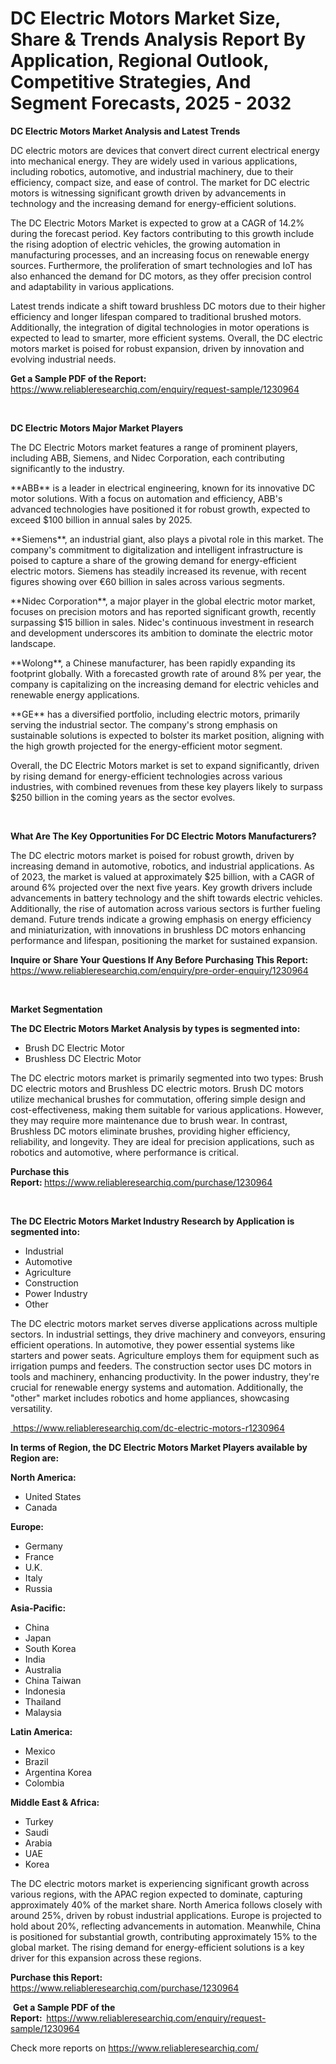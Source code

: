 <p><h1>DC Electric Motors Market Size, Share & Trends Analysis Report By Application, Regional Outlook, Competitive Strategies, And Segment Forecasts, 2025 - 2032</h1></p><p><strong>DC Electric Motors Market Analysis and Latest Trends</strong></p>
<p><p>DC electric motors are devices that convert direct current electrical energy into mechanical energy. They are widely used in various applications, including robotics, automotive, and industrial machinery, due to their efficiency, compact size, and ease of control. The market for DC electric motors is witnessing significant growth driven by advancements in technology and the increasing demand for energy-efficient solutions.</p><p>The DC Electric Motors Market is expected to grow at a CAGR of 14.2% during the forecast period. Key factors contributing to this growth include the rising adoption of electric vehicles, the growing automation in manufacturing processes, and an increasing focus on renewable energy sources. Furthermore, the proliferation of smart technologies and IoT has also enhanced the demand for DC motors, as they offer precision control and adaptability in various applications.</p><p>Latest trends indicate a shift toward brushless DC motors due to their higher efficiency and longer lifespan compared to traditional brushed motors. Additionally, the integration of digital technologies in motor operations is expected to lead to smarter, more efficient systems. Overall, the DC electric motors market is poised for robust expansion, driven by innovation and evolving industrial needs.</p></p>
<p><strong>Get a Sample PDF of the Report:&nbsp;</strong> <a href="https://www.reliableresearchiq.com/enquiry/request-sample/1230964?utm_campaign=2144&utm_medium=2&utm_source=Github&utm_content=ia&utm_term=18022025&utm_id=dc-electric-motors">https://www.reliableresearchiq.com/enquiry/request-sample/1230964</a></p>
<p>&nbsp;</p>
<p><strong>DC Electric Motors Major Market Players</strong></p>
<p><p>The DC Electric Motors market features a range of prominent players, including ABB, Siemens, and Nidec Corporation, each contributing significantly to the industry. </p><p>**ABB** is a leader in electrical engineering, known for its innovative DC motor solutions. With a focus on automation and efficiency, ABB's advanced technologies have positioned it for robust growth, expected to exceed $100 billion in annual sales by 2025.</p><p>**Siemens**, an industrial giant, also plays a pivotal role in this market. The company's commitment to digitalization and intelligent infrastructure is poised to capture a share of the growing demand for energy-efficient electric motors. Siemens has steadily increased its revenue, with recent figures showing over €60 billion in sales across various segments.</p><p>**Nidec Corporation**, a major player in the global electric motor market, focuses on precision motors and has reported significant growth, recently surpassing $15 billion in sales. Nidec's continuous investment in research and development underscores its ambition to dominate the electric motor landscape.</p><p>**Wolong**, a Chinese manufacturer, has been rapidly expanding its footprint globally. With a forecasted growth rate of around 8% per year, the company is capitalizing on the increasing demand for electric vehicles and renewable energy applications.</p><p>**GE** has a diversified portfolio, including electric motors, primarily serving the industrial sector. The company's strong emphasis on sustainable solutions is expected to bolster its market position, aligning with the high growth projected for the energy-efficient motor segment.</p><p>Overall, the DC Electric Motors market is set to expand significantly, driven by rising demand for energy-efficient technologies across various industries, with combined revenues from these key players likely to surpass $250 billion in the coming years as the sector evolves.</p></p>
<p>&nbsp;</p>
<p><strong>What Are The Key Opportunities For DC Electric Motors Manufacturers?</strong></p>
<p><p>The DC electric motors market is poised for robust growth, driven by increasing demand in automotive, robotics, and industrial applications. As of 2023, the market is valued at approximately $25 billion, with a CAGR of around 6% projected over the next five years. Key growth drivers include advancements in battery technology and the shift towards electric vehicles. Additionally, the rise of automation across various sectors is further fueling demand. Future trends indicate a growing emphasis on energy efficiency and miniaturization, with innovations in brushless DC motors enhancing performance and lifespan, positioning the market for sustained expansion.</p></p>
<p><strong>Inquire or Share Your Questions If Any Before Purchasing This Report:</strong> <a href="https://www.reliableresearchiq.com/enquiry/pre-order-enquiry/1230964?utm_campaign=2144&utm_medium=2&utm_source=Github&utm_content=ia&utm_term=18022025&utm_id=dc-electric-motors">https://www.reliableresearchiq.com/enquiry/pre-order-enquiry/1230964</a></p>
<p>&nbsp;</p>
<p><strong>Market Segmentation</strong></p>
<p><strong>The DC Electric Motors Market Analysis by types is segmented into:</strong></p>
<p><ul><li>Brush DC Electric Motor</li><li>Brushless DC Electric Motor</li></ul></p>
<p><p>The DC electric motors market is primarily segmented into two types: Brush DC electric motors and Brushless DC electric motors. Brush DC motors utilize mechanical brushes for commutation, offering simple design and cost-effectiveness, making them suitable for various applications. However, they may require more maintenance due to brush wear. In contrast, Brushless DC motors eliminate brushes, providing higher efficiency, reliability, and longevity. They are ideal for precision applications, such as robotics and automotive, where performance is critical.</p></p>
<p><strong>Purchase this Report:&nbsp;</strong><a href="https://www.reliableresearchiq.com/purchase/1230964?utm_campaign=2144&utm_medium=2&utm_source=Github&utm_content=ia&utm_term=18022025&utm_id=dc-electric-motors">https://www.reliableresearchiq.com/purchase/1230964</a></p>
<p>&nbsp;</p>
<p><strong>The DC Electric Motors Market Industry Research by Application is segmented into:</strong></p>
<p><ul><li>Industrial</li><li>Automotive</li><li>Agriculture</li><li>Construction</li><li>Power Industry</li><li>Other</li></ul></p>
<p><p>The DC electric motors market serves diverse applications across multiple sectors. In industrial settings, they drive machinery and conveyors, ensuring efficient operations. In automotive, they power essential systems like starters and power seats. Agriculture employs them for equipment such as irrigation pumps and feeders. The construction sector uses DC motors in tools and machinery, enhancing productivity. In the power industry, they're crucial for renewable energy systems and automation. Additionally, the "other" market includes robotics and home appliances, showcasing versatility.</p></p>
<p><a href="https://www.reliableresearchiq.com/dc-electric-motors-r1230964?utm_campaign=2144&utm_medium=2&utm_source=Github&utm_content=ia&utm_term=18022025&utm_id=dc-electric-motors">&nbsp;https://www.reliableresearchiq.com/dc-electric-motors-r1230964</a></p>
<p><strong>In terms of Region, the DC Electric Motors Market Players available by Region are:</strong></p>
<p>
    <p> <strong> North America: </strong>
        <ul>
            <li>United States</li>
            <li>Canada</li>
        </ul>
        </p> 
    <p> <strong> Europe: </strong>
        <ul>
            <li>Germany</li>
            <li>France</li>
            <li>U.K.</li>
            <li>Italy</li>
            <li>Russia</li>
        </ul>
        </p> 
    <p> <strong> Asia-Pacific: </strong>
        <ul>
            <li>China</li>
            <li>Japan</li>
            <li>South Korea</li>
            <li>India</li>
            <li>Australia</li>
            <li>China Taiwan</li>
            <li>Indonesia</li>
            <li>Thailand</li>
            <li>Malaysia</li>
        </ul>
        </p> 
    <p> <strong> Latin America: </strong>
        <ul>
            <li>Mexico</li>
            <li>Brazil</li>
            <li>Argentina Korea</li>
            <li>Colombia</li>
        </ul>
        </p> 
    <p> <strong> Middle East & Africa: </strong>
        <ul>
            <li>Turkey</li>
            <li>Saudi</li>
            <li>Arabia</li>
            <li>UAE</li>
            <li>Korea</li>
        </ul>
    </p>
    </p>
<p><p>The DC electric motors market is experiencing significant growth across various regions, with the APAC region expected to dominate, capturing approximately 40% of the market share. North America follows closely with around 25%, driven by robust industrial applications. Europe is projected to hold about 20%, reflecting advancements in automation. Meanwhile, China is positioned for substantial growth, contributing approximately 15% to the global market. The rising demand for energy-efficient solutions is a key driver for this expansion across these regions.</p></p>
<p><strong>Purchase this Report: </strong><a href="https://www.reliableresearchiq.com/purchase/1230964?utm_campaign=2144&utm_medium=2&utm_source=Github&utm_content=ia&utm_term=18022025&utm_id=dc-electric-motors">https://www.reliableresearchiq.com/purchase/1230964</a></p>
<p>&nbsp;<strong>Get a Sample PDF of the Report:&nbsp;&nbsp;</strong><a href="https://www.reliableresearchiq.com/enquiry/request-sample/1230964?utm_campaign=2144&utm_medium=2&utm_source=Github&utm_content=ia&utm_term=18022025&utm_id=dc-electric-motors">https://www.reliableresearchiq.com/enquiry/request-sample/1230964</a></p>
<p><strong></strong></p>
<p>Check more reports on <a href="https://www.reliableresearchiq.com/?utm_campaign=2144&utm_medium=2&utm_source=Github&utm_content=ia&utm_term=18022025&utm_id=dc-electric-motors">https://www.reliableresearchiq.com/</a></p>